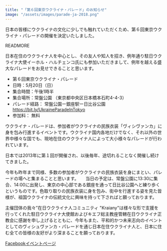 ```yaml
---
title: "「第６回東京ウクライナ・パレード」のお知らせ"
image: "/assets/images/parade-ja-2018.png"
---
```


日本の皆様にウクライナの文化に少しでも触れていただくため、第６回東京ウクライナ・パレードの開催を決定いたしました。

READMORE

日本在住のウクライナ人を中心とし、その友人や知人を招き、例年通り駐日ウクライナ大使イーホル・ハルチェンコ氏にも参加いただきまして、例年を越える盛大なパレードをお見せできることと思います。

- 第６回東京ウクライナ・パレード
- 日時：5月20日（日）
- 集合時間：午後1時半
- 集合場所：常盤公園 （東京都中央区日本橋本石町4-4-3）
- パレード経路： 常盤公園ー銀座駅ー日比谷公園  <a target="_blank" href="https://bit.ly/UkraineParadeInTokyo">https://bit.ly/UkraineParadeInTokyo</a>
- 参加料： 無料

ウクライナ・パレードは、参加者がウクライナの民族衣装「ヴィシヴァンカ」に身を包み行進するイベントです。ウクライナ国内各地だけでなく、それ以外の世界中様々な国でも、現地在住のウクライナ人によって大小様々なパレードが行われています。　

日本では2013年に第１回が開催され、以後毎年、途切れることなく開催し続けてきました。

今年も昨年まで同様、多数の参加者がウクライナの民族衣装を身にまとい、パレードの場へと集まることと思います。
　
当日の予定は、常盤公園に13:30に集合、14:00に出発し、東京の中心部である銀座を通って日比谷公園へと練り歩くというものです。色取り取りの民族衣装に身を包み、街中を行進する姿を見た皆様が、祖国ウクライナの伝統文化に興味を持って下さればと願っております。

主催団体の我々”在日ウクライナ人コミュニティ "Kraiany"は様々な形で支援を行ってくれた駐日ウクライナ大使館およびキエフ総主教座管轄在日ウクライナ正教会に感謝を申し上げるとともに、今年もまた、平和的かつ未来志向のイベントとしてのヴィシュヴァンカ・パレードを通じ日本在住ウクライナ人と、日本に住む全ての皆様の友好がより深まることを願っております。

<a href="https://www.facebook.com/events/160824581296953/" target="_blank">Facebookイベントページ</a>

